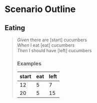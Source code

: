 ﻿
# Scenario Outline


## Eating

>_Given_ there are [start] cucumbers  
>_When_ I eat [eat] cucumbers  
>_Then_ I should have [left] cucumbers  
>
>### Examples
>
>| start | eat | left |  
>| ----- | --- | ---- |
>| 12    | 5   | 7    |  
>| 20    | 5   | 15   |  
>
